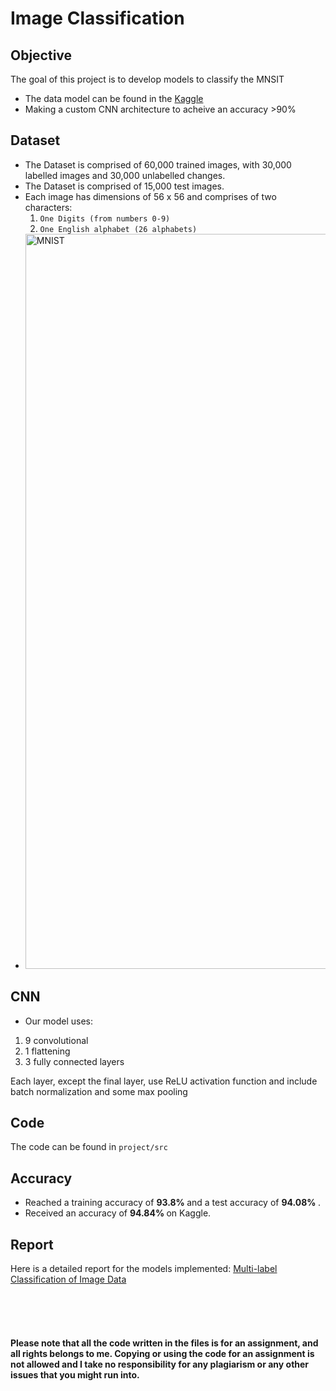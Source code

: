 # Image Classification


## Objective
The goal of this project is to develop models to classify the MNSIT
- The data model can be found in the <a href="https://www.kaggle.com/c/comp-551-fall-2021/data" target="_blank">Kaggle </a>
- Making a custom CNN architecture to acheive an accuracy >90%
## Dataset
- The Dataset is comprised of 60,000 trained images, with 30,000 labelled images and 30,000 unlabelled changes. <br>
- The Dataset is comprised of 15,000 test images.<br>
- Each image has dimensions of 56 x 56 and comprises of two characters: <br>
     1. `One Digits (from numbers 0-9)`<br>
     2. `One English alphabet (26 alphabets)`<br>
- <img width="1176" alt="MNIST" src="https://user-images.githubusercontent.com/59991041/151294243-93ef0e0a-4e83-4026-93a4-14d4093213e2.png">

## CNN
- Our model uses:
1. 9 convolutional <br>
2. 1 flattening <br>
3. 3 fully connected layers <br>

Each layer, except the final layer, use ReLU activation function and include batch normalization and some max pooling

## Code

The code can be found in `project/src`

## Accuracy

- Reached a training accuracy of <b> 93.8% </b> and a test accuracy of <b> 94.08% </b>. 
- Received an accuracy of <b> 94.84% </b> on Kaggle.

## Report

Here is a detailed report for the models implemented: <a href="https://github.com/saadshahbaz/Image-Classification/blob/main/Comp551_Project3.pdf" target="_blank"> Multi-label Classification of Image Data </a>



<br><br><br>

#### Please note that all the code written in the files is for an assignment, and all rights belongs to me. Copying or using the code for an assignment is not allowed and I take no responsibility for any plagiarism or any other issues that you might run into.

